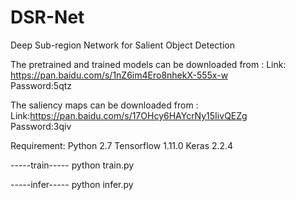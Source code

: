 # DSR-Net
Deep Sub-region Network for Salient Object Detection

The pretrained and trained models can be downloaded from :
Link: https://pan.baidu.com/s/1nZ6im4Ero8nhekX-555x-w  
Password:5qtz

The saliency maps can be downloaded from :
Link:https://pan.baidu.com/s/17OHcy6HAYcrNy15IivQEZg  
Password:3qiv


Requirement:
Python 2.7
Tensorflow 1.11.0
Keras 2.2.4


-----train-----
python train.py

-----infer-----
python infer.py
